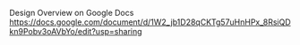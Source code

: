 Design Overview on Google Docs
https://docs.google.com/document/d/1W2_jb1D28qCKTg57uHnHPx_8RsiQDkn9Pobv3oAVbYo/edit?usp=sharing